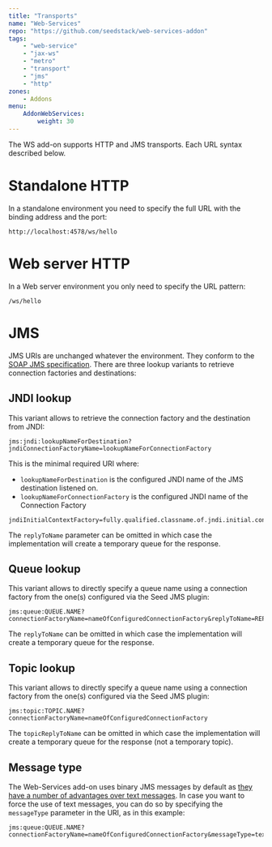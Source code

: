 ```yaml
---
title: "Transports"
name: "Web-Services"
repo: "https://github.com/seedstack/web-services-addon"
tags:
    - "web-service"
    - "jax-ws"
    - "metro"
    - "transport"
    - "jms"
    - "http"
zones:
    - Addons
menu:
    AddonWebServices:
        weight: 30
---
```


The WS add-on supports HTTP and JMS transports. Each URL syntax described below.

# Standalone HTTP

In a standalone environment you need to specify the full URL with the binding address and the port:

    http://localhost:4578/ws/hello
    
# Web server HTTP

In a Web server environment you only need to specify the URL pattern:

    /ws/hello

# JMS

JMS URIs are unchanged whatever the environment. They conform to the [SOAP JMS specification](http://www.w3.org/TR/soapjms/). 
There are three lookup variants to retrieve connection factories and destinations:

## JNDI lookup

This variant allows to retrieve the connection factory and the destination from JNDI:

    jms:jndi:lookupNameForDestination?jndiConnectionFactoryName=lookupNameForConnectionFactory
    
This is the minimal required URI where:
     
* `lookupNameForDestination` is the configured JNDI name of the JMS destination listened on.
* `lookupNameForConnectionFactory` is the configured JNDI name of the Connection Factory

```
jndiInitialContextFactory=fully.qualified.classname.of.jndi.initial.context.factory&jndiURL=url://to/jndi/context&jndiConnectionFactoryName=lookupNameForConnectionFactory&replyToName=REPLY.DESTINATION.NAME
```
 
The `replyToName` parameter can be omitted in which case the implementation will create a temporary queue for the response.
 
 
 
## Queue lookup

This variant allows to directly specify a queue name using a connection factory from the one(s) configured via the Seed JMS plugin:

    jms:queue:QUEUE.NAME?connectionFactoryName=nameOfConfiguredConnectionFactory&replyToName=REPLY.QUEUE.NAME

The `replyToName` can be omitted in which case the implementation will create a temporary queue for the response. 

## Topic lookup

This variant allows to directly specify a queue name using a connection factory from the one(s) configured via the Seed JMS plugin:

    jms:topic:TOPIC.NAME?connectionFactoryName=nameOfConfiguredConnectionFactory

The `topicReplyToName` can be omitted in which case the implementation will create a temporary queue for the response (not a temporary topic). 

## Message type

The Web-Services add-on uses binary JMS messages by default as [they have a number of advantages over text messages](https://www.w3.org/TR/soapjms/#textmessage-considerations). 
In case you want to force the use of text messages, you can do so by specifying the `messageType` parameter in the URI, as in this example:

    jms:queue:QUEUE.NAME?connectionFactoryName=nameOfConfiguredConnectionFactory&messageType=text
    
